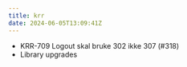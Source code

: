 ```yaml
---
title: krr
date: 2024-06-05T13:09:41Z
---
```

- KRR-709 Logout skal bruke 302 ikke 307 (#318)
- Library upgrades


